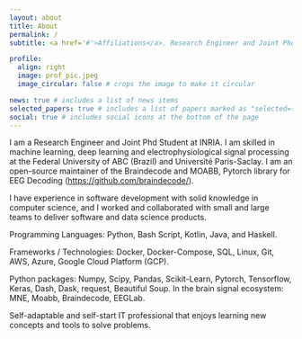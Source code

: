 ```yaml
---
layout: about
title: About
permalink: /
subtitle: <a href='#'>Affiliations</a>. Research Engineer and Joint Phd Student at INRIA

profile:
  align: right
  image: prof_pic.jpeg
  image_circular: false # crops the image to make it circular

news: true # includes a list of news items
selected_papers: true # includes a list of papers marked as "selected={true}"
social: true # includes social icons at the bottom of the page
---
```


I am a Research Engineer and Joint Phd Student at INRIA. I am skilled in machine learning, deep learning and electrophysiological signal processing at the Federal University of ABC (Brazil) and Université Paris-Saclay. I am an open-source maintainer of the Braindecode and MOABB, Pytorch library for EEG Decoding (https://github.com/braindecode/).

I have experience in software development with solid knowledge in computer science, and I worked and collaborated with small and large teams to deliver software and data science products.

Programming Languages: Python, Bash Script, Kotlin, Java, and Haskell.

Frameworks / Technologies: Docker, Docker-Compose, SQL, Linux, Git, AWS, Azure, Google Cloud Platform (GCP).

Python packages: Numpy, Scipy, Pandas, Scikit-Learn, Pytorch, Tensorflow, Keras, Dash, Dask, request, Beautiful Soup. In the brain signal ecosystem: MNE, Moabb, Braindecode, EEGLab.

Self-adaptable and self-start IT professional that enjoys learning new concepts and tools to solve problems.

